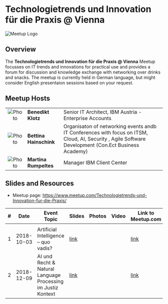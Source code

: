 # Technologietrends und Innovation für die Praxis @ Vienna
![Meetup Logo](https://secure.meetupstatic.com/photos/event/6/7/9/4/600_483746516.jpeg)


## Overview

The **Technologietrends und Innovation für die Praxis @ Vienna** Meetup focusses on IT trends and innovations for practical use and provides a forum for discussion and knowledge exchange with networking over drinks and snacks.
The meetup is currently held in German language, but might consider English presentaion sessions based on your request.


## Meetup Hosts

|   |   |   |
|:-:|:-|:-|
|![Photo]()         | **Benedikt Klotz** |        Senior IT Architect, IBM Austria - Enterprise Accounts |
|![Photo]()                                      | **Bettina Hainschink** | Organisaton of networking events andb IT Conferences with focus on ITSM, Cloud, AI, Security , Agile Software Development (Con.Ect Business Academy) |
|![Photo]()                                      | **Martina Rumpeltes** | Manager IBM Client Center |



## Slides and Resources
* Meetup page: https://www.meetup.com/Technologietrends-und-Innovation-fur-die-Praxis/

| #    | Date       | Event Topic                           | Slides |   Photos | Video | Link to Meetup.com |
| ---- | ---------- | ------------------------------------- | ------ | -------- | ----- | ------------------ |
|      |            |                                       |        |          |       |                    |
| 1    | 2018-10-03 | Artificial Intelligence – quo vadis?  |[link](https://github.com/TIPVienna/meetups/tree/master/events/event_1)      |          |        | [link](https://www.meetup.com/Technologietrends-und-Innovation-fur-die-Praxis/events/263829460/)  |
| 2    | 2018-12-09 |AI und Recht & Natural Language Processing im Justiz Kontext  |[link](https://github.com/TIPVienna/meetups/tree/master/events/event_2)      |          |        | [link](https://www.meetup.com/Technologietrends-und-Innovation-fur-die-Praxis/events/266050576/)  |
